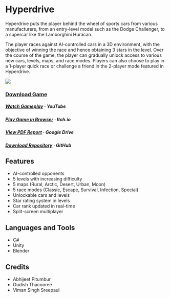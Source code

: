 # Hyperdrive

Hyperdrive puts the player behind the wheel of sports cars from various manufacturers, from an entry-level model such as the Dodge Challenger, to a supercar like the Lamborghini Huracan.

The player races against AI-controlled cars in a 3D environment, with the objective of winning the race and hence obtaining 3 stars in the level. Over the course of the game, the player can gradually unlock access to various new cars, levels, maps, and race modes. Players can also choose to play in a 1-player quick race or challenge a friend in the 2-player mode featured in Hyperdrive.

![](https://github.com/Abhijeet-Pitumbur/hyperdrive/project/gameplay.gif)

### [Download Game](https://drive.google.com/u/1/uc?id=1iAgXWyOTI7m2_WqPV8r7pbHfkqi6jl_E&export=download&confirm=t)

##### [Watch Gameplay](https://www.youtube.com/watch?v=ohXufchwxcI)  · YouTube
##### [Play Game in Browser](https://abhp.itch.io/hyperdrive)  · Itch.<span>io</span>
##### [View PDF Report](https://drive.google.com/file/d/1u7d6cInkePNkwr6vmKtC4N7WWQWllmz9/view)  · Google Drive
##### [Download Repository](https://github.com/Abhijeet-Pitumbur/hyperdrive/archive/refs/heads/main.zip)  · GitHub

## Features
- AI-controlled opponents
- 5 levels with increasing difficulty
- 5 maps (Rural, Arctic, Desert, Urban, Moon)
- 5 race modes (Classic, Escape, Survival, Infection, Special)
- Unlockable cars and levels
- Star rating system in levels
- Car rank updated in real-time
- Split-screen multiplayer

## Languages and Tools
- C#
- Unity
- Blender

## Credits
- Abhijeet Pitumbur
- Oudish Thacooree
- Viman Singh Sreepaul
